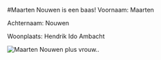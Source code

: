 #Maarten Nouwen is een baas!
Voornaam: Maarten


Achternaam: Nouwen


Woonplaats: Hendrik Ido Ambacht


![Maarten Nouwen plus vrouw..](https://scontent-ams2-1.xx.fbcdn.net/hphotos-xaf1/v/t1.0-9/311601_388301307885428_128794160_n.jpg?oh=1f7f36d81350e1ffdd7f4e399baf45b1&oe=573C1072)